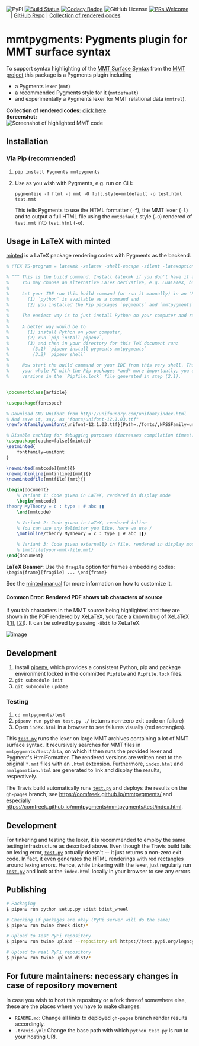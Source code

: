 ![PyPI](https://img.shields.io/pypi/v/mmtpygments) [![Build Status](https://travis-ci.org/ComFreek/mmtpygments.svg?branch=master)](https://travis-ci.org/ComFreek/mmtpygments)
[![Codacy Badge](https://api.codacy.com/project/badge/Grade/32b61ca59aba4a79ae4ab5582f210572)](https://app.codacy.com/app/ComFreek/mmtpygments?utm_source=github.com&utm_medium=referral&utm_content=ComFreek/mmtpygments&utm_campaign=Badge_Grade_Dashboard)
![GitHub License](https://img.shields.io/github/license/ComFreek/mmtpygments.svg)
[![PRs Welcome](https://img.shields.io/badge/PRs-welcome-brightgreen.svg?style=flat-square)](http://makeapullrequest.com)
&nbsp;&nbsp; | [GitHub Repo](https://github.com/ComFreek/mmtpygments) | [Collection of rendered codes](https://comfreek.github.io/mmtpygments/mmtpygments/test/index.html)

# mmtpygments: Pygments plugin for MMT surface syntax

To support syntax highlighting of the [MMT Surface Syntax](https://uniformal.github.io/doc/language/) from the [MMT project](https://uniformal.github.io/) this package is a Pygments plugin including

- a Pygments lexer (`mmt`)
- a recommended Pygments style for it (`mmtdefault`)
- and experimentally a Pygments lexer for MMT relational data (`mmtrel`).

**Collection of rendered codes:** [click here](https://comfreek.github.io/mmtpygments/mmtpygments/test/index.html)<br>
**Screenshot:**<br>
![Screenshot of highlighted MMT code](https://user-images.githubusercontent.com/1827709/59698193-7523c300-91ef-11e9-8c4b-80ec2d3e4a40.png)

## Installation

### Via Pip (recommended)

1. `pip install Pygments mmtpygments`
2. Use as you wish with Pygments, e.g. run on CLI:

   `pygmentize -f html -l mmt -O full,style=mmtdefault -o test.html test.mmt`

   This tells Pygments to use the HTML formatter (`-f`), the MMT lexer (`-l`) and to output a full HTML file using the `mmtdefault` style (`-O`) rendered of `test.mmt` into `test.html` (`-o`).

## Usage in LaTeX with minted

[minted](https://ctan.org/pkg/minted) is a LaTeX package rendering codes with Pygments as the backend.

```tex
% !TEX TS-program = latexmk -xelatex -shell-escape -silent -latexoption="-synctex=1 -8bit" %

% ^^^ This is the build command. Install latexmk if you don't have it already.
%     You may choose an alternative LaTeX derivative, e.g. LuaLaTeX, but be warned that it must support Unicode!
%
%     Let your IDE run this build command (or run it manually) in an "PATH environment", where
%       (1) `python` is available as a command and
%       (2) you installed the Pip packages `pygments` and `mmtpygments`.
%
%     The easiest way is to just install Python on your computer and run `pip install pygments mmtpygments`.
%
%     A better way would be to
%       (1) install Python on your computer,
%       (2) run `pip install pipenv`,
%       (3) and then in your directory for this TeX document run:
%         (3.1) `pipenv install pygments mmtpygments`
%         (3.2) `pipenv shell`
%
%     Now start the build command or your IDE from this very shell. This way, you don't clutter
%     your whole PC with the Pip packages *and* more importantly, you document the Pip package
%     versions in the `Pipfile.lock` file generated in step (2.1).


\documentclass{article}

\usepackage{fontspec}

% Download GNU Unifont from http://unifoundry.com/unifont/index.html
% And save it, say, as "fonts/unifont-12.1.03.ttf"
\newfontfamily\unifont{unifont-12.1.03.ttf}[Path=./fonts/,NFSSFamily=unifont]

% Disable caching for debugging purposes (increases compilation times!)
\usepackage[cache=false]{minted}
\setminted{
	fontfamily=unifont
}

\newminted[mmtcode]{mmt}{}
\newmintinline[mmtinline]{mmt}{}
\newmintedfile[mmtfile]{mmt}{}

\begin{document}
	% Variant 1: Code given in LaTeX, rendered in display mode
	\begin{mmtcode}
theory MyTheory = c : type ❘ # abc ❙❚
	\end{mmtcode}

	% Variant 2: Code given in LaTeX, rendered inline
	% You can use any delimiter you like, here we use /
	\mmtinline/theory MyTheory = c : type ❘ # abc ❙❚/

	% Variant 3: Code given externally in file, rendered in display mode
	% \mmtfile{your-mmt-file.mmt}
\end{document}
```

**LaTeX Beamer**: Use the `fragile` option for frames embedding codes: `\begin{frame}[fragile] ... \end{frame}`

See the [minted manual](https://ctan.org/pkg/minted) for more information on how to customize it.

#### Common Error: Rendered PDF shows tab characters of source

If you tab characters in the MMT source being highlighted and they are shown in the PDF rendered by XeLaTeX, you face a known bug of XeLaTeX ([\[1\]](https://tex.stackexchange.com/a/36872/38074), [\[2\]](https://tex.stackexchange.com/a/14776/38074)). It can be solved by passing `-8bit` to XeLaTeX.

![image](https://user-images.githubusercontent.com/1827709/59755955-23c81200-9289-11e9-92c5-1659b60d03d1.png)

## Development

1. Install [pipenv](https://github.com/pypa/pipenv), which provides a consistent Python, pip and package environment locked in the committed `Pipfile` and `Pipfile.lock` files.
2. `git submodule init`
3. `git submodule update`

### Testing

1. `cd mmtpygments/test`
2. `pipenv run python test.py ./` (returns non-zero exit code on failure)
3. Open `index.html` in a browser to see failures visually (red rectangles).

This [`test.py`](mmtpygments/test/test.py) runs the lexer on large MMT archives containing a lot of MMT surface syntax. It recursively searches for MMT files in `mmtpygments/test/data`, on which it then runs the provided lexer and Pygment's HtmlFormatter. The rendered versions are written next to the original `*.mmt` files with an `.html` extension. Furthermore, `index.html` and `amalgamation.html` are generated to link and display the results, respectively.

The Travis build automatically runs [`test.py`](mmtpygments/test/test.py) and deploys the results on the `gh-pages` branch, see <https://comfreek.github.io/mmtpygments/> and especially <https://comfreek.github.io/mmtpygments/mmtpygments/test/index.html>.

## Development

For tinkering and testing the lexer, it is recommended to employ the same testing infrastructure as described above. Even though the Travis build fails on lexing error, [`test.py`](mmtpygments/test/test.py) actually doesn't -- it just returns a non-zero exit code. In fact, it even generates the HTML renderings with red rectangles around lexing errors. Hence, while tinkering with the lexer, just regularly run [`test.py`](mmtpygments/test/test.py) and look at the `index.html` locally in your browser to see any errors.

## Publishing

```bash
# Packaging
$ pipenv run python setup.py sdist bdist_wheel

# Checking if packages are okay (PyPi server will do the same)
$ pipenv run twine check dist/*

# Upload to Test PyPi repository
$ pipenv run twine upload --repository-url https://test.pypi.org/legacy/ dist/*

# Upload to real PyPi repository
$ pipenv run twine upload dist/*
```

## For future maintainers: necessary changes in case of repository movement

In case you wish to host this repository or a fork thereof somewhere else, these are the places where you have to make changes:

  - `README.md`: Change all links to deployed `gh-pages` branch render results accordingly.
  - `.travis.yml`: Change the base path with which `python test.py` is run to your hosting URI.
